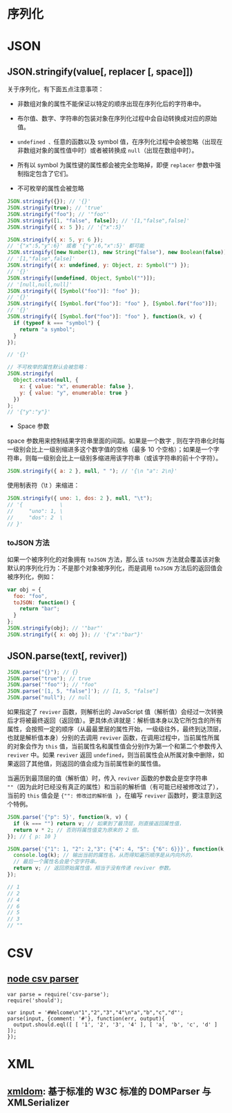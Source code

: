 # 序列化

# JSON

## JSON.stringify(value[, replacer [, space]])

关于序列化，有下面五点注意事项：

* 非数组对象的属性不能保证以特定的顺序出现在序列化后的字符串中。

* 布尔值、数字、字符串的包装对象在序列化过程中会自动转换成对应的原始值。
* `undefined 、`任意的函数以及 symbol 值，在序列化过程中会被忽略（出现在非数组对象的属性值中时）或者被转换成 `null`（出现在数组中时）。
* 所有以 symbol 为属性键的属性都会被完全忽略掉，即便 `replacer` 参数中强制指定包含了它们。
* 不可枚举的属性会被忽略

```javascript
JSON.stringify({}); // '{}'
JSON.stringify(true); // 'true'
JSON.stringify("foo"); // '"foo"'
JSON.stringify([1, "false", false]); // '[1,"false",false]'
JSON.stringify({ x: 5 }); // '{"x":5}'

JSON.stringify({ x: 5, y: 6 });
// '{"x":5,"y":6}' 或者 '{"y":6,"x":5}' 都可能
JSON.stringify([new Number(1), new String("false"), new Boolean(false)]);
// '[1,"false",false]'
JSON.stringify({ x: undefined, y: Object, z: Symbol("") });
// '{}'
JSON.stringify([undefined, Object, Symbol("")]);
// '[null,null,null]'
JSON.stringify({ [Symbol("foo")]: "foo" });
// '{}'
JSON.stringify({ [Symbol.for("foo")]: "foo" }, [Symbol.for("foo")]);
// '{}'
JSON.stringify({ [Symbol.for("foo")]: "foo" }, function(k, v) {
  if (typeof k === "symbol") {
    return "a symbol";
  }
});

// '{}'

// 不可枚举的属性默认会被忽略：
JSON.stringify(
  Object.create(null, {
    x: { value: "x", enumerable: false },
    y: { value: "y", enumerable: true }
  })
);
// '{"y":"y"}'
```

* Space 参数

space 参数用来控制结果字符串里面的间距。如果是一个数字 , 则在字符串化时每一级别会比上一级别缩进多这个数字值的空格（最多 10 个空格）；如果是一个字符串，则每一级别会比上一级别多缩进用该字符串（或该字符串的前十个字符）。

```javascript
JSON.stringify({ a: 2 }, null, " "); // '{\n "a": 2\n}'
```

使用制表符（\t ）来缩进：

```javascript
JSON.stringify({ uno: 1, dos: 2 }, null, "\t");
// '{            \
//     "uno": 1, \
//     "dos": 2  \
// }'
```

### toJSON 方法

如果一个被序列化的对象拥有 `toJSON` 方法，那么该 `toJSON` 方法就会覆盖该对象默认的序列化行为：不是那个对象被序列化，而是调用 `toJSON` 方法后的返回值会被序列化，例如：

```javascript
var obj = {
  foo: "foo",
  toJSON: function() {
    return "bar";
  }
};
JSON.stringify(obj); // '"bar"'
JSON.stringify({ x: obj }); // '{"x":"bar"}'
```

## JSON.parse(text[, reviver])

```javascript
JSON.parse("{}"); // {}
JSON.parse("true"); // true
JSON.parse('"foo"'); // "foo"
JSON.parse('[1, 5, "false"]'); // [1, 5, "false"]
JSON.parse("null"); // null
```

如果指定了 `reviver` 函数，则解析出的 JavaScript 值（解析值）会经过一次转换后才将被最终返回（返回值）。更具体点讲就是：解析值本身以及它所包含的所有属性，会按照一定的顺序（从最最里层的属性开始，一级级往外，最终到达顶层，也就是解析值本身）分别的去调用 `reviver` 函数，在调用过程中，当前属性所属的对象会作为 `this` 值，当前属性名和属性值会分别作为第一个和第二个参数传入 `reviver` 中。如果 `reviver` 返回 `undefined`，则当前属性会从所属对象中删除，如果返回了其他值，则返回的值会成为当前属性新的属性值。

当遍历到最顶层的值（解析值）时，传入 `reviver` 函数的参数会是空字符串 `""`（因为此时已经没有真正的属性）和当前的解析值（有可能已经被修改过了），当前的 `this` 值会是 `{"": 修改过的解析值 }`，在编写 `reviver` 函数时，要注意到这个特例。

```javascript
JSON.parse('{"p": 5}', function(k, v) {
  if (k === "") return v; // 如果到了最顶层，则直接返回属性值，
  return v * 2; // 否则将属性值变为原来的 2 倍。
}); // { p: 10 }

JSON.parse('{"1": 1, "2": 2,"3": {"4": 4, "5": {"6": 6}}}', function(k, v) {
  console.log(k); // 输出当前的属性名，从而得知遍历顺序是从内向外的，
  // 最后一个属性名会是个空字符串。
  return v; // 返回原始属性值，相当于没有传递 reviver 参数。
});

// 1
// 2
// 4
// 6
// 5
// 3
// ""
```

# CSV

## [node csv parser](http://csv.adaltas.com/parse/examples/)

```
var parse = require('csv-parse');
require('should');

var input = '#Welcome\n"1","2","3","4"\n"a","b","c","d"';
parse(input, {comment: '#'}, function(err, output){
  output.should.eql([ [ '1', '2', '3', '4' ], [ 'a', 'b', 'c', 'd' ] ]);
});
```

# XML

## [xmldom](https://github.com/jindw/xmldom): 基于标准的 W3C 标准的 DOMParser 与 XMLSerializer
